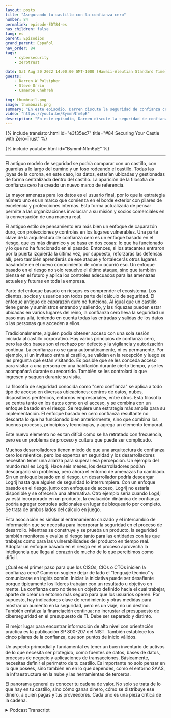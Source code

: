 ```yaml
---
layout: posts
title: "Asegurando tu castillo con la confianza cero"
number: 84
permalink: episode-EDT84-es
has_children: false
lang: es
parent: Episodios
grand_parent: Español
nav_order: 84
tags:
    - cybersecurity
    - zerotrust

date: Sat Aug 20 2022 14:00:00 GMT-1000 (Hawaii-Aleutian Standard Time)
guests:
    - Darren W Pulsipher
    - Steve Orrin
    - Cameron Chehreh

img: thumbnail.png
image: thumbnail.png
summary: "En este episodio, Darren discute la seguridad de confianza cero con Steve Orrin de Intel, CTO del sector público, y Cameron Chehreh, VP-GM del sector público."
video: "https://youtu.be/BymmhNfm6pE"
description: "En este episodio, Darren discute la seguridad de confianza cero con Steve Orrin de Intel, CTO del sector público, y Cameron Chehreh, VP-GM del sector público."
---
```


<div>
{% include transistor.html id="e3f35ec7" title="#84 Securing Your Castle with Zero-Trust" %}

{% include youtube.html id="BymmhNfm6pE" %}
</div>

---

El antiguo modelo de seguridad se podría comparar con un castillo, con guardias a lo largo del camino y un foso rodeando el castillo. Todas las joyas de la corona, en este caso, los datos, estarían ubicadas y gestionadas de forma centralizada dentro del castillo. La aparición de la filosofía de confianza cero ha creado un nuevo marco de referencia.

La mayor amenaza para los datos es el usuario final, por lo que la estrategia número uno es un marco que comienza en el borde exterior con pilares de excelencia y protecciones internas. Esta forma actualizada de pensar permite a las organizaciones involucrar a su misión y socios comerciales en la conversación de una manera real.

El antiguo estilo de pensamiento era más bien un enfoque de caparazón duro, con protecciones y controles en los lugares vulnerables. Una parte clave de la arquitectura de confianza cero es un enfoque basado en el riesgo, que es más dinámico y se basa en dos cosas: lo que ha funcionado y lo que no ha funcionado en el pasado. Entonces, si los atacantes entraron por la puerta izquierda la última vez, por supuesto, reforzarás las defensas allí, pero también aprenderás de ese ataque y fortalecerás otros lugares basándote en el nuevo conocimiento de cómo ocurrió eso. Un enfoque basado en el riesgo no solo resuelve el último ataque, sino que también piensa en el futuro y aplica los controles adecuados para las amenazas actuales y futuras en toda la empresa.

Parte del enfoque basado en riesgos es comprender el ecosistema. Los clientes, socios y usuarios son todos parte del cálculo de seguridad. El enfoque antiguo de caparazón duro no funciona. Al igual que un castillo tiene gente y suministros entrando y saliendo, y las riquezas pueden estar ubicadas en varios lugares del reino, la confianza cero lleva la seguridad un paso más allá, teniendo en cuenta todas las entradas y salidas de los datos o las personas que acceden a ellos.

Tradicionalmente, alguien podía obtener acceso con una sola sesión iniciada al castillo corporativo. Hay varios principios de confianza cero, pero las dos bases son el rechazo por defecto y la vigilancia y autorización continua. La confianza no se gana automáticamente, ni es permanente. Por ejemplo, si un invitado entra al castillo, se validan en la recepción y luego se les pregunta qué están visitando. Es posible que se les conceda acceso para visitar a una persona en una habitación durante cierto tiempo, y se les acompañará durante su recorrido. También se les controlará lo que ingresen y saquen durante su visita.

La filosofía de seguridad conocida como "cero confianza" se aplica a todo tipo de acceso en diversas ubicaciones: centros de datos, nubes, dispositivos periféricos, entornos empresariales, entre otros. Esta filosofía se centra tanto en los datos como en el acceso, y se combina con un enfoque basado en el riesgo. Se requiere una estrategia más amplia para su implementación. El enfoque basado en cero confianza resultante no descarta lo que ha funcionado bien anteriormente, sino que combina los buenos procesos, principios y tecnologías, y agrega un elemento temporal.

Este nuevo elemento no es tan difícil como se ha retratado con frecuencia, pero es un problema de proceso y cultura que puede ser complicado.

Muchos desarrolladores tienen miedo de que una arquitectura de confianza cero los ralentice, pero los expertos en seguridad y los desarrolladores necesitan tener una alianza para superar esa percepción. Un ejemplo del mundo real es Log4j. Hace seis meses, los desarrolladores podían descargarlo sin problema, pero ahora el entorno de amenazas ha cambiado. Sin un enfoque basado en el riesgo, un desarrollador podría descargar Log4j hasta que alguien de seguridad lo interrumpiera. Con un enfoque basado en el riesgo, junto con enfoques de acceso, Log4j no estaría disponible y se ofrecería una alternativa. Otro ejemplo sería cuando Log4j ya está incorporado en un producto, la evaluación dinámica de confianza podría agregar controles adicionales en lugar de bloquearlo por completo. Se trata de ambos lados del cálculo en juego.

Esta asociación es similar al entrenamiento cruzado y el intercambio de información que se necesita para incorporar la seguridad en el proceso de desarrollo. Mientras se construye y se prueba un producto, la seguridad también monitorea y evalúa el riesgo tanto para las entidades con las que trabajas como para las vulnerabilidades del producto en tiempo real. Adoptar un enfoque basado en el riesgo en el proceso aprovecha la inteligencia que llega al corazón de mucho de lo que percibimos como difícil.

¿Cuál es el primer paso para que los CISOs, CIOs o CTOs inicien la confianza cero? Cameron sugiere dejar de lado el "lenguaje técnico" y comunicarse en inglés común. Iniciar la iniciativa puede ser desafiante porque típicamente los líderes trabajan con un resultado u objetivo en mente. La confianza cero no tiene un objetivo definido hacia el cual trabajar, aparte de crear un entorno más seguro para que los usuarios operen. Por supuesto, hay indicadores clave de rendimiento y otras medidas para mostrar un aumento en la seguridad, pero es un viaje, no un destino. También enfatiza la financiación continua; no incrustar el presupuesto de ciberseguridad en el presupuesto de TI. Debe ser separado y distinto.

El mejor lugar para encontrar información de alto nivel con orientación práctica es la publicación SP 800-207 del NIST. También establece los cinco pilares de la confianza, que son puntos de inicio válidos.

Un aspecto primordial y fundamental es tener un buen inventario de activos de lo que necesita ser protegido, como fuentes de datos, bases de datos, procesos de negocio y aplicaciones de transacciones. Básicamente, necesitas definir el perímetro de tu castillo. Es importante no solo pensar en lo que posees, sino también en en lo que dependes, como el entorno SAAS, la infraestructura en la nube y las herramientas de terceros.

El panorama general es conocer tu cadena de valor. No solo se trata de lo que hay en tu castillo, sino cómo ganas dinero, cómo se distribuye ese dinero, a quién pagas y tus proveedores. Cada uno es una pieza crítica de la cadena.



<details>
<summary> Podcast Transcript </summary>

<p></p>

</details>
